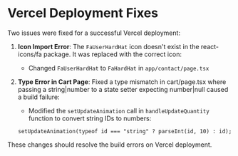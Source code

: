 # Vercel Deployment Fixes

Two issues were fixed for a successful Vercel deployment:

1. **Icon Import Error**: The `FaUserHardHat` icon doesn't exist in the react-icons/fa package. It was replaced with the correct icon:

   - Changed `FaUserHardHat` to `FaHardHat` in `app/contact/page.tsx`

2. **Type Error in Cart Page**: Fixed a type mismatch in cart/page.tsx where passing a string|number to a state setter expecting number|null caused a build failure:
   - Modified the `setUpdateAnimation` call in `handleUpdateQuantity` function to convert string IDs to numbers:
   ```tsx
   setUpdateAnimation(typeof id === "string" ? parseInt(id, 10) : id);
   ```

These changes should resolve the build errors on Vercel deployment.
